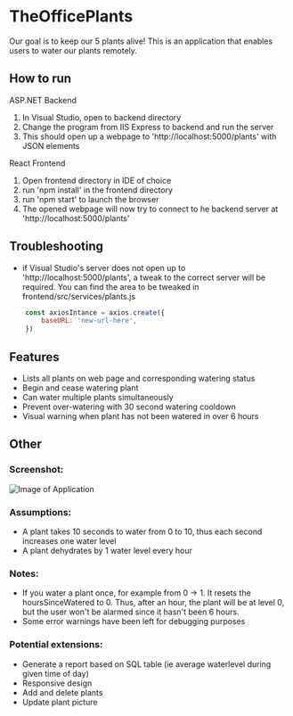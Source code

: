 # TheOfficePlants

Our goal is to keep our 5 plants alive! This is an application that enables users to water our plants remotely.

## How to run
ASP.NET Backend
1. In Visual Studio, open to backend directory
2. Change the program from IIS Express to backend and run the server
3. This should open up a webpage to 'http://localhost:5000/plants' with JSON elements

React Frontend
1. Open frontend directory in IDE of choice
2. run 'npm install' in the frontend directory
3. run 'npm start' to launch the browser
4. The opened webpage will now try to connect to he backend server at 'http://localhost:5000/plants'

## Troubleshooting
* if Visual Studio's server does not open up to 'http://localhost:5000/plants', a tweak to the correct server will be required.
You can find the area to be tweaked in frontend/src/services/plants.js 

```javascript
    const axiosIntance = axios.create({
        baseURL: 'new-url-here',
    })
```

## Features
* Lists all plants on web page and corresponding watering status
* Begin and cease watering plant
* Can water multiple plants simultaneously
* Prevent over-watering with 30 second watering cooldown
* Visual warning when plant has not been watered in over 6 hours

## Other
### Screenshot:
![Image of Application](https://github.com/AlKL/TheOfficePlants/blob/main/frontend/src/images/screenshot.PNG)

### Assumptions:
- A plant takes 10 seconds to water from 0 to 10, thus each second increases one water level
- A plant dehydrates by 1 water level every hour

### Notes:
- If you water a plant once, for example from 0 -> 1. It resets the hoursSinceWatered to 0. Thus, after an hour, the plant will be at level 0, but the user won't be alarmed since it hasn't been 6 hours. 
- Some error warnings have been left for debugging purposes

### Potential extensions:
- Generate a report based on SQL table (ie average waterlevel during given time of day)
- Responsive design
- Add and delete plants
- Update plant picture